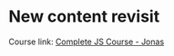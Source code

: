 # New content revisit

Course link: [Complete JS Course - Jonas](https://www.udemy.com/the-complete-javascript-course/)
